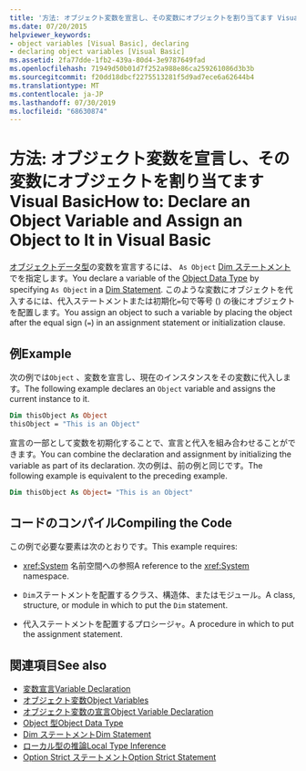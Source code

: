 ```yaml
---
title: '方法: オブジェクト変数を宣言し、その変数にオブジェクトを割り当てます Visual Basic'
ms.date: 07/20/2015
helpviewer_keywords:
- object variables [Visual Basic], declaring
- declaring object variables [Visual Basic]
ms.assetid: 2fa77dde-1fb2-439a-80d4-3e9787649fad
ms.openlocfilehash: 71949d50b01d7f252a988e86ca259261086d3b3b
ms.sourcegitcommit: f20dd18dbcf2275513281f5d9ad7ece6a62644b4
ms.translationtype: MT
ms.contentlocale: ja-JP
ms.lasthandoff: 07/30/2019
ms.locfileid: "68630874"
---
```

# <a name="how-to-declare-an-object-variable-and-assign-an-object-to-it-in-visual-basic"></a><span data-ttu-id="127a0-102">方法: オブジェクト変数を宣言し、その変数にオブジェクトを割り当てます Visual Basic</span><span class="sxs-lookup"><span data-stu-id="127a0-102">How to: Declare an Object Variable and Assign an Object to It in Visual Basic</span></span>

<span data-ttu-id="127a0-103">[オブジェクトデータ型](../../../../visual-basic/language-reference/data-types/object-data-type.md)の変数を宣言するには、 `As Object` [Dim ステートメント](../../../../visual-basic/language-reference/statements/dim-statement.md)でを指定します。</span><span class="sxs-lookup"><span data-stu-id="127a0-103">You declare a variable of the [Object Data Type](../../../../visual-basic/language-reference/data-types/object-data-type.md) by specifying `As Object` in a [Dim Statement](../../../../visual-basic/language-reference/statements/dim-statement.md).</span></span> <span data-ttu-id="127a0-104">このような変数にオブジェクトを代入するには、代入ステートメントまたは初期化`=`句で等号 () の後にオブジェクトを配置します。</span><span class="sxs-lookup"><span data-stu-id="127a0-104">You assign an object to such a variable by placing the object after the equal sign (`=`) in an assignment statement or initialization clause.</span></span>

## <a name="example"></a><span data-ttu-id="127a0-105">例</span><span class="sxs-lookup"><span data-stu-id="127a0-105">Example</span></span>

<span data-ttu-id="127a0-106">次の例では`Object` 、変数を宣言し、現在のインスタンスをその変数に代入します。</span><span class="sxs-lookup"><span data-stu-id="127a0-106">The following example declares an `Object` variable and assigns the current instance to it.</span></span>

```vb
Dim thisObject As Object
thisObject = "This is an Object"
```

<span data-ttu-id="127a0-107">宣言の一部として変数を初期化することで、宣言と代入を組み合わせることができます。</span><span class="sxs-lookup"><span data-stu-id="127a0-107">You can combine the declaration and assignment by initializing the variable as part of its declaration.</span></span> <span data-ttu-id="127a0-108">次の例は、前の例と同じです。</span><span class="sxs-lookup"><span data-stu-id="127a0-108">The following example is equivalent to the preceding example.</span></span>

```vb
Dim thisObject As Object= "This is an Object"
```

## <a name="compiling-the-code"></a><span data-ttu-id="127a0-109">コードのコンパイル</span><span class="sxs-lookup"><span data-stu-id="127a0-109">Compiling the Code</span></span>

<span data-ttu-id="127a0-110">この例で必要な要素は次のとおりです。</span><span class="sxs-lookup"><span data-stu-id="127a0-110">This example requires:</span></span>

- <span data-ttu-id="127a0-111"><xref:System> 名前空間への参照</span><span class="sxs-lookup"><span data-stu-id="127a0-111">A reference to the <xref:System> namespace.</span></span>

- <span data-ttu-id="127a0-112">`Dim`ステートメントを配置するクラス、構造体、またはモジュール。</span><span class="sxs-lookup"><span data-stu-id="127a0-112">A class, structure, or module in which to put the `Dim` statement.</span></span>

- <span data-ttu-id="127a0-113">代入ステートメントを配置するプロシージャ。</span><span class="sxs-lookup"><span data-stu-id="127a0-113">A procedure in which to put the assignment statement.</span></span>

## <a name="see-also"></a><span data-ttu-id="127a0-114">関連項目</span><span class="sxs-lookup"><span data-stu-id="127a0-114">See also</span></span>

- [<span data-ttu-id="127a0-115">変数宣言</span><span class="sxs-lookup"><span data-stu-id="127a0-115">Variable Declaration</span></span>](../../../../visual-basic/programming-guide/language-features/variables/variable-declaration.md)
- [<span data-ttu-id="127a0-116">オブジェクト変数</span><span class="sxs-lookup"><span data-stu-id="127a0-116">Object Variables</span></span>](../../../../visual-basic/programming-guide/language-features/variables/object-variables.md)
- [<span data-ttu-id="127a0-117">オブジェクト変数の宣言</span><span class="sxs-lookup"><span data-stu-id="127a0-117">Object Variable Declaration</span></span>](../../../../visual-basic/programming-guide/language-features/variables/object-variable-declaration.md)
- [<span data-ttu-id="127a0-118">Object 型</span><span class="sxs-lookup"><span data-stu-id="127a0-118">Object Data Type</span></span>](../../../../visual-basic/language-reference/data-types/object-data-type.md)
- [<span data-ttu-id="127a0-119">Dim ステートメント</span><span class="sxs-lookup"><span data-stu-id="127a0-119">Dim Statement</span></span>](../../../../visual-basic/language-reference/statements/dim-statement.md)
- [<span data-ttu-id="127a0-120">ローカル型の推論</span><span class="sxs-lookup"><span data-stu-id="127a0-120">Local Type Inference</span></span>](../../../../visual-basic/programming-guide/language-features/variables/local-type-inference.md)
- [<span data-ttu-id="127a0-121">Option Strict ステートメント</span><span class="sxs-lookup"><span data-stu-id="127a0-121">Option Strict Statement</span></span>](../../../../visual-basic/language-reference/statements/option-strict-statement.md)
